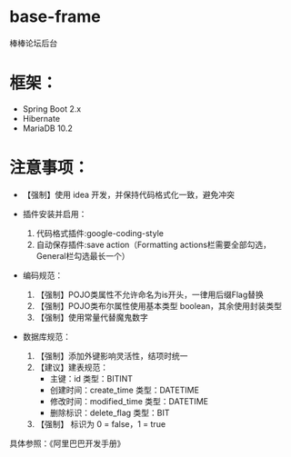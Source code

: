 # base-frame
棒棒论坛后台

# 框架：
- Spring Boot 2.x
- Hibernate
- MariaDB 10.2

# 注意事项：
- 【强制】使用 idea 开发，并保持代码格式化一致，避免冲突
- 插件安装并启用：
	1. 代码格式插件:google-coding-style
	2. 自动保存插件:save action（Formatting actions栏需要全部勾选，General栏勾选最长一个）
- 编码规范：
	1. 【强制】POJO类属性不允许命名为is开头，一律用后缀Flag替换
	2. 【强制】POJO类布尔属性使用基本类型 boolean，其余使用封装类型
	3. 【强制】使用常量代替魔鬼数字
	
- 数据库规范：
	1. 【强制】添加外键影响灵活性，结项时统一
	2. 【建议】建表规范：
		- 主键：id 类型：BITINT
		- 创建时间：create_time 类型：DATETIME
		- 修改时间：modified_time 类型：DATETIME
		- 删除标识：delete_flag 类型：BIT
	3. 【强制】 标识为 0 = false，1 = true

具体参照：《阿里巴巴开发手册》 

